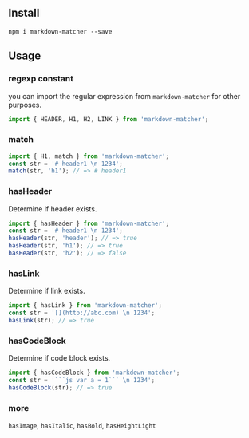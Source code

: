 ## Install

```shell
npm i markdown-matcher --save
```

## Usage

### regexp constant

you can import the regular expression from `markdown-matcher` for other purposes.

```js
import { HEADER, H1, H2, LINK } from 'markdown-matcher';
```

### match

```js
import { H1, match } from 'markdown-matcher';
const str = '# header1 \n 1234';
match(str, 'h1'); // => # header1
```

### hasHeader

Determine if header exists.

```js
import { hasHeader } from 'markdown-matcher';
const str = '# header1 \n 1234';
hasHeader(str, 'header'); // => true
hasHeader(str, 'h1'); // => true
hasHeader(str, 'h2'); // => false
```

### hasLink

Determine if link exists.

```js
import { hasLink } from 'markdown-matcher';
const str = '[](http://abc.com) \n 1234';
hasLink(str); // => true
```

### hasCodeBlock

Determine if code block exists.

````js
import { hasCodeBlock } from 'markdown-matcher';
const str = '```js var a = 1``` \n 1234';
hasCodeBlock(str); // => true
````

### more

`hasImage`, `hasItalic`, `hasBold`, `hasHeightLight`
